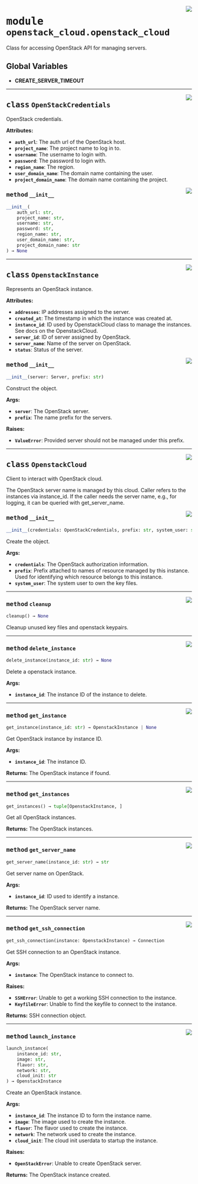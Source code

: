 <!-- markdownlint-disable -->

<a href="../src/github_runner_manager/openstack_cloud/openstack_cloud.py#L0"><img align="right" style="float:right;" src="https://img.shields.io/badge/-source-cccccc?style=flat-square"></a>

# <kbd>module</kbd> `openstack_cloud.openstack_cloud`
Class for accessing OpenStack API for managing servers. 

**Global Variables**
---------------
- **CREATE_SERVER_TIMEOUT**


---

<a href="../src/github_runner_manager/openstack_cloud/openstack_cloud.py#L38"><img align="right" style="float:right;" src="https://img.shields.io/badge/-source-cccccc?style=flat-square"></a>

## <kbd>class</kbd> `OpenStackCredentials`
OpenStack credentials. 



**Attributes:**
 
 - <b>`auth_url`</b>:  The auth url of the OpenStack host. 
 - <b>`project_name`</b>:  The project name to log in to. 
 - <b>`username`</b>:  The username to login with. 
 - <b>`password`</b>:  The password to login with. 
 - <b>`region_name`</b>:  The region. 
 - <b>`user_domain_name`</b>:  The domain name containing the user. 
 - <b>`project_domain_name`</b>:  The domain name containing the project. 

<a href="../<string>"><img align="right" style="float:right;" src="https://img.shields.io/badge/-source-cccccc?style=flat-square"></a>

### <kbd>method</kbd> `__init__`

```python
__init__(
    auth_url: str,
    project_name: str,
    username: str,
    password: str,
    region_name: str,
    user_domain_name: str,
    project_domain_name: str
) → None
```









---

<a href="../src/github_runner_manager/openstack_cloud/openstack_cloud.py#L61"><img align="right" style="float:right;" src="https://img.shields.io/badge/-source-cccccc?style=flat-square"></a>

## <kbd>class</kbd> `OpenstackInstance`
Represents an OpenStack instance. 



**Attributes:**
 
 - <b>`addresses`</b>:  IP addresses assigned to the server. 
 - <b>`created_at`</b>:  The timestamp in which the instance was created at. 
 - <b>`instance_id`</b>:  ID used by OpenstackCloud class to manage the instances. See docs on the  OpenstackCloud. 
 - <b>`server_id`</b>:  ID of server assigned by OpenStack. 
 - <b>`server_name`</b>:  Name of the server on OpenStack. 
 - <b>`status`</b>:  Status of the server. 

<a href="../src/github_runner_manager/openstack_cloud/openstack_cloud.py#L82"><img align="right" style="float:right;" src="https://img.shields.io/badge/-source-cccccc?style=flat-square"></a>

### <kbd>method</kbd> `__init__`

```python
__init__(server: Server, prefix: str)
```

Construct the object. 



**Args:**
 
 - <b>`server`</b>:  The OpenStack server. 
 - <b>`prefix`</b>:  The name prefix for the servers. 



**Raises:**
 
 - <b>`ValueError`</b>:  Provided server should not be managed under this prefix. 





---

<a href="../src/github_runner_manager/openstack_cloud/openstack_cloud.py#L143"><img align="right" style="float:right;" src="https://img.shields.io/badge/-source-cccccc?style=flat-square"></a>

## <kbd>class</kbd> `OpenstackCloud`
Client to interact with OpenStack cloud. 

The OpenStack server name is managed by this cloud. Caller refers to the instances via instance_id. If the caller needs the server name, e.g., for logging, it can be queried with get_server_name. 

<a href="../src/github_runner_manager/openstack_cloud/openstack_cloud.py#L151"><img align="right" style="float:right;" src="https://img.shields.io/badge/-source-cccccc?style=flat-square"></a>

### <kbd>method</kbd> `__init__`

```python
__init__(credentials: OpenStackCredentials, prefix: str, system_user: str)
```

Create the object. 



**Args:**
 
 - <b>`credentials`</b>:  The OpenStack authorization information. 
 - <b>`prefix`</b>:  Prefix attached to names of resource managed by this instance. Used for  identifying which resource belongs to this instance. 
 - <b>`system_user`</b>:  The system user to own the key files. 




---

<a href="../src/github_runner_manager/openstack_cloud/openstack_cloud.py#L345"><img align="right" style="float:right;" src="https://img.shields.io/badge/-source-cccccc?style=flat-square"></a>

### <kbd>method</kbd> `cleanup`

```python
cleanup() → None
```

Cleanup unused key files and openstack keypairs. 

---

<a href="../src/github_runner_manager/openstack_cloud/openstack_cloud.py#L238"><img align="right" style="float:right;" src="https://img.shields.io/badge/-source-cccccc?style=flat-square"></a>

### <kbd>method</kbd> `delete_instance`

```python
delete_instance(instance_id: str) → None
```

Delete a openstack instance. 



**Args:**
 
 - <b>`instance_id`</b>:  The instance ID of the instance to delete. 

---

<a href="../src/github_runner_manager/openstack_cloud/openstack_cloud.py#L220"><img align="right" style="float:right;" src="https://img.shields.io/badge/-source-cccccc?style=flat-square"></a>

### <kbd>method</kbd> `get_instance`

```python
get_instance(instance_id: str) → OpenstackInstance | None
```

Get OpenStack instance by instance ID. 



**Args:**
 
 - <b>`instance_id`</b>:  The instance ID. 



**Returns:**
 The OpenStack instance if found. 

---

<a href="../src/github_runner_manager/openstack_cloud/openstack_cloud.py#L324"><img align="right" style="float:right;" src="https://img.shields.io/badge/-source-cccccc?style=flat-square"></a>

### <kbd>method</kbd> `get_instances`

```python
get_instances() → tuple[OpenstackInstance, ]
```

Get all OpenStack instances. 



**Returns:**
  The OpenStack instances. 

---

<a href="../src/github_runner_manager/openstack_cloud/openstack_cloud.py#L353"><img align="right" style="float:right;" src="https://img.shields.io/badge/-source-cccccc?style=flat-square"></a>

### <kbd>method</kbd> `get_server_name`

```python
get_server_name(instance_id: str) → str
```

Get server name on OpenStack. 



**Args:**
 
 - <b>`instance_id`</b>:  ID used to identify a instance. 



**Returns:**
 The OpenStack server name. 

---

<a href="../src/github_runner_manager/openstack_cloud/openstack_cloud.py#L271"><img align="right" style="float:right;" src="https://img.shields.io/badge/-source-cccccc?style=flat-square"></a>

### <kbd>method</kbd> `get_ssh_connection`

```python
get_ssh_connection(instance: OpenstackInstance) → Connection
```

Get SSH connection to an OpenStack instance. 



**Args:**
 
 - <b>`instance`</b>:  The OpenStack instance to connect to. 



**Raises:**
 
 - <b>`SSHError`</b>:  Unable to get a working SSH connection to the instance. 
 - <b>`KeyfileError`</b>:  Unable to find the keyfile to connect to the instance. 



**Returns:**
 SSH connection object. 

---

<a href="../src/github_runner_manager/openstack_cloud/openstack_cloud.py#L167"><img align="right" style="float:right;" src="https://img.shields.io/badge/-source-cccccc?style=flat-square"></a>

### <kbd>method</kbd> `launch_instance`

```python
launch_instance(
    instance_id: str,
    image: str,
    flavor: str,
    network: str,
    cloud_init: str
) → OpenstackInstance
```

Create an OpenStack instance. 



**Args:**
 
 - <b>`instance_id`</b>:  The instance ID to form the instance name. 
 - <b>`image`</b>:  The image used to create the instance. 
 - <b>`flavor`</b>:  The flavor used to create the instance. 
 - <b>`network`</b>:  The network used to create the instance. 
 - <b>`cloud_init`</b>:  The cloud init userdata to startup the instance. 



**Raises:**
 
 - <b>`OpenStackError`</b>:  Unable to create OpenStack server. 



**Returns:**
 The OpenStack instance created. 


